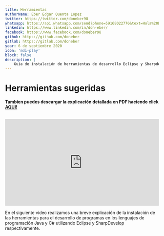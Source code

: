 ```yaml
---
title: Herramientas
authorName: Eber Edgar Quenta Lopez
twitter: https://twitter.com/doneber98
whatsapp: https://api.whatsapp.com/send?phone=59168022770&text=Hola%20Eber
linkedin: https://www.linkedin.com/in/don-eber/
facebook: https://www.facebook.com/doneber98
github: https://github.com/doneber
gitlab: https://gitlab.com/doneber
year: 6 de septiembre 2020
icon: 'mdi-play'
block: false
description: |
    Guia de instalación de herramientas de desarrollo Eclipse y Sharpdevelop
---
```


# Herramientas sugeridas

**Tambien puedes descargar la explicación detallada en PDF haciendo click** <b><a href="https://drive.google.com/file/d/1plgLnkYwuTFt96U8Uzhe9v5djz9LdPKc/view?usp=sharing" target="_blank">AQUI!</a></b>

<br />
<div style="position: relative;
    padding-bottom: 56.25%;
    height: 0;
    overflow: hidden;">

<iframe width="560" height="315" style="position: absolute;
    top:0;
    left: 0;
    width: 100%;
    height: 100%;" src="https://www.youtube.com/embed/Q6-Zyjj7va8" frameborder="0" allow="accelerometer; autoplay; encrypted-media; gyroscope; picture-in-picture" allowfullscreen></iframe>
</div>

En el siguiente video realizamos una breve explicación de la instalación de las herramientas para el desarrollo de programas en los lenguajes de programación Java y C# utilizando Eclipse y SharpDevelop respectivamente.